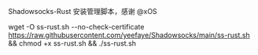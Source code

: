 Shadowsocks-Rust 安装管理脚本，感谢 @xOS

wget -O ss-rust.sh --no-check-certificate https://raw.githubusercontent.com/yeefaye/Shadowsocks/main/ss-rust.sh && chmod +x ss-rust.sh && ./ss-rust.sh
